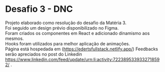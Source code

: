 # Desafio 3 - DNC

Projeto elaborado como resolução do desafio da Matéria 3.<br>
Foi seguido um design prévio disponibilizado no Figma.<br>
Foram criados os componentes em React e adicionado dinamismo aos mesmos.<br>
Hooks foram utilizados para melhor aplicação de animações.<br>
Página está hospedada em (https://edertsfullstack.netlify.app/)
Feedbacks serão apreciados no post do Linkedin https://www.linkedin.com/feed/update/urn:li:activity:7223895339332718592/ .
